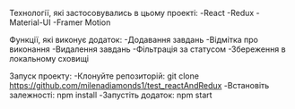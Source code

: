 Технології, які застосовувались в цьому проекті:
-React
-Redux
-Material-UI
-Framer Motion

Функції, які виконує додаток:
-Додавання завдань
-Відмітка про виконання
-Видалення завдань
-Фільтрація за статусом
-Збереження в локальному сховищі

Запуск проекту:
-Клонуйте репозиторій: git clone https://github.com/milenadiamonds1/test_reactAndRedux
-Встановіть залежності: npm install
-Запустіть додаток: npm start